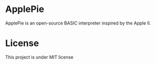 # ApplePie
ApplePie is an open-source BASIC interpreter inspired by the Apple II.

# License
This project is under MIT license
